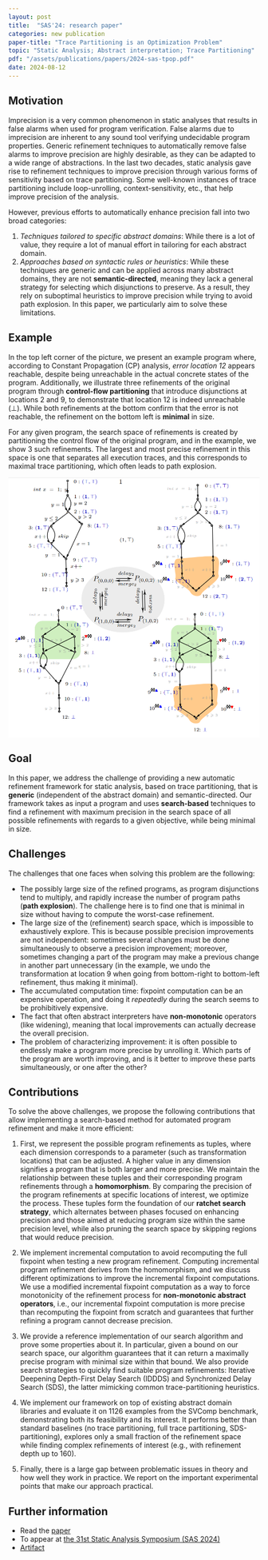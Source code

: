 ```yaml
---
layout: post
title:  "SAS'24: research paper"
categories: new publication
paper-title: "Trace Partitioning is an Optimization Problem"
topic: "Static Analysis; Abstract interpretation; Trace Partitioning"
pdf: "/assets/publications/papers/2024-sas-tpop.pdf"
date: 2024-08-12
---
```


## Motivation

Imprecision is a very common phenomenon in static analyses that results in false alarms when used for program verification. False alarms due to imprecision are inherent to any sound tool verifying undecidable program properties. Generic refinement techniques to automatically remove false alarms to improve precision are highly desirable, as they can be adapted to a wide range of abstractions. In the last two decades, static analysis gave rise to refinement techniques to improve precision through various forms of sensitivity based on trace partitioning. Some well-known instances of trace partitioning include loop-unrolling, context-sensitivity, etc., that help improve precision of the analysis.

However, previous efforts to automatically enhance precision fall into two broad categories:

1. *Techniques tailored to specific abstract domains*: While there is a lot of value, they require a lot of manual effort in tailoring for each abstract domain.
2. *Approaches based on syntactic rules or heuristics*: While these techniques are generic and can be applied across many abstract domains, they are not **semantic-directed**, meaning they lack a general strategy for selecting which disjunctions to preserve. As a result, they rely on suboptimal heuristics to improve precision while trying to avoid path explosion. In this paper, we particularly aim to solve these limitations.

## Example

In the top left corner of the picture, we present an example program where, according to Constant Propagation (CP) analysis, *error location 12* appears reachable, despite being unreachable in the actual concrete states of the program. Additionally, we illustrate three refinements of the original program through **control-flow partitioning** that introduce disjunctions at locations 2 and 9, to demonstrate that location 12 is indeed unreachable (⊥). While both refinements at the bottom confirm that the error is not reachable, the refinement on the bottom left is **minimal** in size.

For any given program, the search space of refinements is created by partitioning the control flow of the original program, and in the example, we show 3 such refinements. The largest and most precise refinement in this space is one that separates all execution traces, and this corresponds to maximal trace partitioning, which often leads to path explosion.

<img src="/assets/publications/pictures/2024-sas-example-tpop.png"
style="width:700px; display:block; margin-left:auto; margin-right:auto">

## Goal

In this paper, we address the challenge of providing a new automatic refinement framework for static analysis, based on trace partitioning, that is **generic** (independent of the abstract domain) and semantic-directed. Our framework takes as input a program and uses **search-based** techniques to find a refinement with maximum precision in the search space of all possible refinements with regards to a given objective, while being minimal in size.

## Challenges

The challenges that one faces when solving this problem are the following:

- The possibly large size of the refined programs, as program disjunctions tend to multiply, and rapidly increase the number of program paths (**path explosion**). The challenge here is to find one that is minimal in size without having to compute the worst-case refinement.
- The large size of the (refinement) search space, which is impossible to exhaustively explore. This is because possible precision improvements are not independent: sometimes several changes must be done simultaneously to observe a precision improvement; moreover, sometimes changing a part of the program may make a previous change in another part unnecessary (in the example, we undo the transformation at location 9 when going from bottom-right to bottom-left refinement, thus making it minimal).
- The accumulated computation time: fixpoint computation can be an expensive operation, and doing it *repeatedly* during the search seems to be prohibitively expensive.
- The fact that often abstract interpreters have **non-monotonic** operators (like widening), meaning that local improvements can actually decrease the overall precision.
- The problem of characterizing improvement: it is often possible to endlessly make a program more precise by unrolling it. Which parts of the program are worth improving, and is it better to improve these parts simultaneously, or one after the other?

## Contributions

To solve the above challenges, we propose the following contributions that allow implementing a search-based method for automated program refinement and make it more efficient:

1. First, we represent the possible program refinements as tuples, where each dimension corresponds to a parameter (such as transformation locations) that can be adjusted. A higher value in any dimension signifies a program that is both larger and more precise. We maintain the relationship between these tuples and their corresponding program refinements through a **homomorphism**. By comparing the precision of the program refinements at specific locations of interest, we optimize the process. These tuples form the foundation of our **ratchet search strategy**, which alternates between phases focused on enhancing precision and those aimed at reducing program size within the same precision level, while also pruning the search space by skipping regions that would reduce precision.

2. We implement incremental computation to avoid recomputing the full fixpoint when testing a new program refinement. Computing incremental program refinement derives from the homomorphism, and we discuss different optimizations to improve the incremental fixpoint computations. We use a modified incremental fixpoint computation as a way to force monotonicity of the refinement process for **non-monotonic abstract operators**, i.e., our incremental fixpoint computation is more precise than recomputing the fixpoint from scratch and guarantees that further refining a program cannot decrease precision.

3. We provide a reference implementation of our search algorithm and prove some properties about it. In particular, given a bound on our search space, our algorithm guarantees that it can return a maximally precise program with minimal size within that bound. We also provide search strategies to quickly find suitable program refinements: Iterative Deepening Depth-First Delay Search (IDDDS) and Synchronized Delay Search (SDS), the latter mimicking common trace-partitioning heuristics.

4. We implement our framework on top of existing abstract domain libraries and evaluate it on 1126 examples from the SVComp benchmark, demonstrating both its feasibility and its interest. It performs better than standard baselines (no trace partitioning, full trace partitioning, SDS-partitioning), explores only a small fraction of the refinement space while finding complex refinements of interest (e.g., with refinement depth up to 160).

5. Finally, there is a large gap between problematic issues in theory and how well they work in practice. We report on the important experimental points that make our approach practical.



## Further information

* Read the [paper](/assets/publications/papers/2024-sas-tpop.pdf)
* To appear at [the 31st Static Analysis Symposium (SAS 2024)](https://2024.splashcon.org/home/sas-2024) 
* [Artifact](https://zenodo.org/records/13308605)

